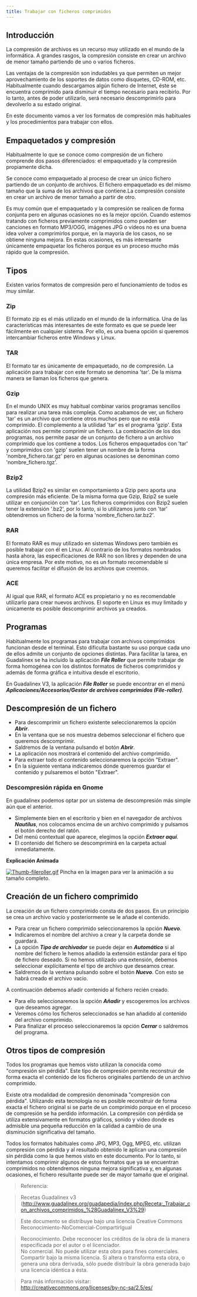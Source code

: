 ```yaml
---
title: Trabajar con ficheros comprimidos
---
```


## Introducción

La compresión de archivos es un recurso muy utilizado en el mundo de la informática. A grandes rasgos, la compresión consiste en crear un archivo de menor tamaño partiendo de uno o varios ficheros.

Las ventajas de la compresión son indudables ya que permiten un mejor aprovechamiento de los soportes de datos como disquetes, CD-ROM, etc. Habitualmente cuando descargamos algún fichero de Internet, éste se encuentra comprimido para disminuir el tiempo necesario para recibirlo. Por lo tanto, antes de poder utilizarlo, será necesario descomprimirlo para devolverlo a su estado original.

En este documento vamos a ver los formatos de compresión más habituales y los procedimientos para trabajar con ellos.

## Empaquetados y compresión

Habitualmente lo que se conoce como compresión de un fichero comprende dos pasos diferenciados: el empaquetado y la compresión propiamente dicha.

Se conoce como empaquetado al proceso de crear un único fichero partiendo de un conjunto de archivos. El fichero empaquetado es del mismo tamaño que la suma de los archivos que contiene.La compresión consiste en crear un archivo de menor tamaño a partir de otro.

Es muy común que el empaquetado y la compresión se realicen de forma conjunta pero en algunas ocasiones no es la mejor opción. Cuando estemos tratando con ficheros previamente comprimidos como pueden ser canciones en formato MP3/OGG, imágenes JPG o vídeos no es una buena idea volver a comprimirlos porque, en la mayoría de los casos, no se obtiene ninguna mejora. En estas ocasiones, es más interesante únicamente empaquetar los ficheros porque es un proceso mucho más rápido que la compresión.

## Tipos

Existen varios formatos de compresión pero el funcionamiento de todos es muy similar.

### Zip

El formato zip es el más utilizado en el mundo de la informática. Una de las características más interesantes de este formato es que se puede leer fácilmente en cualquier sistema. Por ello, es una buena opción si queremos intercambiar ficheros entre Windows y Linux.

### TAR

El formato tar es únicamente de empaquetado, no de compresión. La aplicación para trabajar con este formato se denomina 'tar'. De la misma manera se llaman los ficheros que genera.

### Gzip

En el mundo UNIX es muy habitual combinar varios programas sencillos para realizar una tarea más compleja. Como acabamos de ver, un fichero 'tar' es un archivo que contiene otros muchos pero que no está comprimido. El complemento a la utilidad 'tar' es el programa 'gzip'. Esta aplicación nos permite comprimir un fichero. La combinación de los dos programas, nos permite pasar de un conjunto de fichero a un archivo comprimido que los contiene a todos. Los ficheros empaquetados con 'tar' y comprimidos con 'gzip' suelen tener un nombre de la forma 'nombre_fichero.tar.gz' pero en algunas ocasiones se denominan como 'nombre_fichero.tgz'.

### Bzip2

La utilidad Bzip2 es similar en comportamiento a Gzip pero aporta una compresión más eficiente. De la misma forma que Gzip, Bzip2 se suele utilizar en conjunción con 'tar'. Los ficheros comprimidos con Bzip2 suelen tener la extensión '.bz2', por lo tanto, si lo utilizamos junto con 'tar' obtendremos un fichero de la forma 'nombre_fichero.tar.bz2'.

### RAR

El formato RAR es muy utilizado en sistemas Windows pero también es posible trabajar con él en Linux. Al contrario de los formatos nombrados hasta ahora, las especificaciones de RAR no son libres y dependen de una única empresa. Por este motivo, no es un formato recomendable si queremos facilitar el difusión de los archivos que creemos.

### ACE

Al igual que RAR, el formato ACE es propietario y no es recomendable utilizarlo para crear nuevos archivos. El soporte en Linux es muy limitado y únicamente es posible descomprimir archivos ya creados.

## Programas

Habitualmente los programas para trabajar con archivos comprimidos funcionan desde el terminal. Esto dificulta bastante su uso porque cada uno de ellos admite un conjunto de opciones distintas. Para facilitar la tarea, en Guadalinex se ha incluido la aplicación _**File Roller**_ que permite trabajar de forma homogénea con los distintos formatos de ficheros comprimidos y además de forma gráfica e intuitiva desde el escritorio.

En Guadalinex V3, la aplicación _**File Roller**_ se puede encontrar en el menú _**Aplicaciones/Accesorios/Gestor de archivos comprimidos (File-roller)**_.

## Descompresión de un fichero

* Para descomprimir un fichero existente seleccionaremos la opción _**Abrir**_.
* En la ventana que se nos muestra debemos seleccionar el fichero que queremos descomprimir.
* Saldremos de la ventana pulsando el botón _**Abrir**_.
* La aplicación nos mostrará el contenido del archivo comprimido.
* Para extraer todo el contenido seleccionaremos la opción "Extraer".
* En la siguiente ventana indicaremos dónde queremos guardar el contenido y pulsaremos el botón "Extraer".

### Descompresión rápida en Gnome

En guadalinex podemos optar por un sistema de descompresión más simple aún que el anterior.

* Simplemente bien en el escritorio y bien en el navegador de archivos _**Nautilus**_, nos colocamos encima de un archivo comprimido y pulsamos el botón derecho del ratón.
* Del menú contextual que aparece, elegimos la opción _**Extraer aquí**_.
* El contenido del fichero se descomprimirá en la carpeta actual inmediatamente.

**Explicación Animada**

[![Thumb-fileroller.gif](http://www.guadalinex.org/guadapedia/images/3/35/Thumb-fileroller.gif)](http://www.guadalinex.org/guadapedia/images/c/c0/Fileroller.gif "http://www.guadalinex.org/guadapedia/images/c/c0/Fileroller.gif")  Pincha en la imagen para ver la animación a su tamaño completo.

## Creación de un fichero comprimido

La creación de un fichero comprimido consta de dos pasos. En un principio se crea un archivo vacío y posteriormente se le añade el contenido.

* Para crear un fichero comprimido seleccionaremos la opción _**Nuevo**_.
* Indicaremos el nombre del archivo a crear y la carpeta donde se guardará.
* La opción _**Tipo de archivador**_ se puede dejar en _**Automático**_ si al nombre del fichero le hemos añadido la extensión estándar para el tipo de fichero deseado. Si no hemos utilizado una extensión, debemos seleccionar explícitamente el tipo de archivo que deseamos crear.
* Saldremos de la ventana pulsando sobre el botón _**Nuevo**_. Con esto se habrá creado el archivo vacío.

A continuación debemos añadir contenido al fichero recién creado.

* Para ello seleccionaremos la opción _**Añadir**_ y escogeremos los archivos que deseamos agregar.
* Veremos cómo los ficheros seleccionados se han añadido al contenido del archivo comprimido.
* Para finalizar el proceso seleccionaremos la opción _**Cerrar**_ o saldremos del programa.

## Otros tipos de compresión

Todos los programas que hemos visto utilizan la conocida como "compresión sin pérdida". Este tipo de compresión permite reconstruir de forma exacta el contenido de los ficheros originales partiendo de un archivo comprimido.

Existe otra modalidad de compresión denominada "compresión con pérdida". Utilizando esta tecnología no es posible reconstruir de forma exacta el fichero original si se parte de un comprimido porque en el proceso de compresión se ha perdido información. La compresión con pérdida se utiliza extensivamente en formatos gráficos, sonido y vídeo donde es admisible una pequeña reducción en la calidad a cambio de una disminución significativa del tamaño.

Todos los formatos habituales como JPG, MP3, Ogg, MPEG, etc. utilizan compresión con pérdida y al resultado obtenido le aplican una compresión sin pérdida como la que hemos visto en este documento. Por lo tanto, si intentamos comprimir algunos de estos formatos que ya se encuentran comprimidos no obtendremos ninguna mejora significativa y, en algunas ocasiones, el fichero resultante puede ser de mayor tamaño que el original.

> Referencia:

> Recetas Guadalinex v3 (http://www.guadalinex.org/guadapedia/index.php/Receta:_Trabajar_con_archivos_comprimidos_%28Guadalinex_V3%29)  

> Este documento se distribuye bajo una licencia Creative Commons Reconocimiento-NoComercial-CompartirIgual  
  
> Reconocimiento. Debe reconocer los créditos de la obra de la manera especificada por el autor o el licenciador.  
> No comercial. No puede utilizar esta obra para fines comerciales.  
> Compartir bajo la misma licencia. Si altera o transforma esta obra, o genera una obra derivada, sólo puede distribuir la obra generada bajo una licencia idéntica a ésta.  
  
  
> Para más información visitar: http://creativecommons.org/licenses/by-nc-sa/2.5/es/